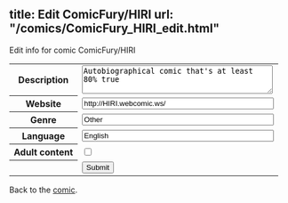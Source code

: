title: Edit ComicFury/HIRI
url: "/comics/ComicFury_HIRI_edit.html"
---
Edit info for comic ComicFury/HIRI

<form name="comic" action="http://gaepostmail.appspot.com/comic/" method="post">
<table class="comicinfo">
<tr>
<th>Description</th><td><textarea name="description" cols="40" rows="3">Autobiographical comic that's at least 80% true</textarea></td>
</tr>
<tr>
<th>Website</th><td><input type="text" name="url" value="http://HIRI.webcomic.ws/" size="40"/></td>
</tr>
<tr>
<th>Genre</th><td><input type="text" name="genre" value="Other" size="40"/></td>
</tr>
<tr>
<th>Language</th><td><input type="text" name="language" value="English" size="40"/></td>
</tr>
<tr>
<th>Adult content</th><td><input type="checkbox" name="adult" value="adult" /></td>
</tr>
<tr>
<th></th><td>
<input type="hidden" name="comic" value="ComicFury_HIRI" />
<input type="submit" name="submit" value="Submit" />
</td>
</tr>
</table>
</form>

Back to the [comic](ComicFury_HIRI.html).
